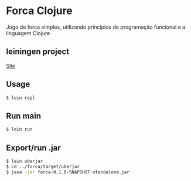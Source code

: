 # Forca Clojure

Jogo de forca simples, utilizando princípios de programação funcional e a linguagem Clojure

## leiningen project

[Site][leiningen-site]

[leiningen-site]:<http://leiningen.org/>

## Usage

```sh
$ lein repl
```

## Run main

```sh
$ lein run
```

## Export/run .jar

```sh
$ lein uberjar
$ cd ../forca/target/uberjar
$ java -jar forca-0.1.0-SNAPSHOT-standalone.jar
```